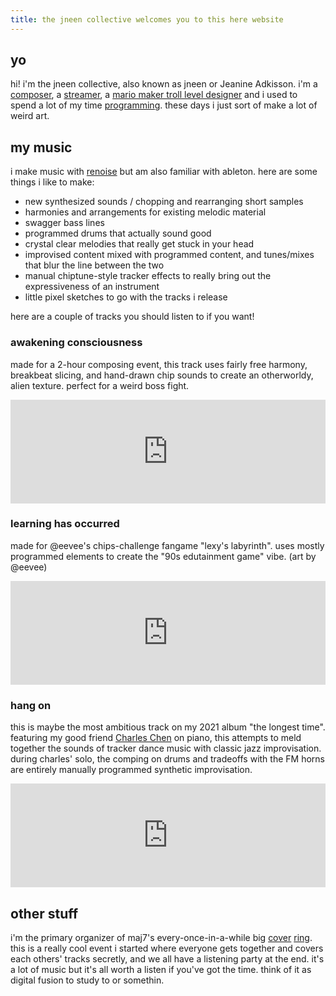 ```yaml
---
title: the jneen collective welcomes you to this here website
---
```


[bandcamp]: https://jneen-collective.bandcamp.com/ "my bandcamp"
[twitch]: https://twitch.tv/jneen "hang out on twitch"
[trolls]: https://makerteams.net/curatedtrolls/maker/jneen "jneen's levels on curated trolls"
[github]: https://github.com/jneen

## yo

hi! i'm the jneen collective, also known as jneen or Jeanine Adkisson. i'm a [composer][bandcamp], a [streamer][twitch], a [mario maker troll level designer][trolls] and i used to spend a lot of my time [programming][github]. these days i just sort of make a lot of weird art.

## my music

[renoise]: https://www.renoise.com/ "renoise"

i make music with [renoise][] but am also familiar with ableton. here are some things i like to make:

* new synthesized sounds / chopping and rearranging short samples
* harmonies and arrangements for existing melodic material
* swagger bass lines
* programmed drums that actually sound good
* crystal clear melodies that really get stuck in your head
* improvised content mixed with programmed content, and tunes/mixes that blur the line between the two
* manual chiptune-style tracker effects to really bring out the expressiveness of an instrument
* little pixel sketches to go with the tracks i release

here are a couple of tracks you should listen to if you want!

### awakening consciousness

made for a 2-hour composing event, this track uses fairly free harmony, breakbeat slicing, and hand-drawn chip sounds to create an otherworldy, alien texture. perfect for a weird boss fight.

<iframe width="100%" height="166" scrolling="no" frameborder="no" allow="autoplay" src="https://w.soundcloud.com/player/?url=https%3A//api.soundcloud.com/tracks/1207220758&color=%23ff5500&auto_play=false&hide_related=false&show_comments=true&show_user=true&show_reposts=false&show_teaser=true"></iframe>





### learning has occurred

made for @eevee's chips-challenge fangame "lexy's labyrinth". uses mostly programmed elements to create the "90s edutainment game" vibe. (art by @eevee)

<iframe width="100%" height="166" scrolling="no" frameborder="no" allow="autoplay" src="https://w.soundcloud.com/player/?url=https%3A//api.soundcloud.com/tracks/915864337&color=%23ff5500&auto_play=false&hide_related=false&show_comments=true&show_user=true&show_reposts=false&show_teaser=true"></iframe>



### hang on

[charles]: https://www.instagram.com/charlesperforms/ "ig:charlesperforms"

this is maybe the most ambitious track on my 2021 album "the longest time". featuring my good friend [Charles Chen][charles] on piano, this attempts to meld together the sounds of tracker dance music with classic jazz improvisation. during charles' solo, the comping on drums and tradeoffs with the FM horns are entirely manually programmed synthetic improvisation.

<iframe width="100%" height="166" scrolling="no" frameborder="no" allow="autoplay" src="https://w.soundcloud.com/player/?url=https%3A//api.soundcloud.com/tracks/1059798865&color=%23ff5500&auto_play=false&hide_related=false&show_comments=true&show_user=true&show_reposts=false&show_teaser=true"></iframe>

## other stuff

[cover ring 1]: https://www.youtube.com/watch?v=vRxfNeg3TvE "cover ring 1"
[cover ring 2]: https://www.youtube.com/watch?v=FiC09s1ut2A "cover ring 2"


i'm the primary organizer of maj7's every-once-in-a-while big [cover][cover ring 1] [ring][cover ring 2]. this is a really cool event i started where everyone gets together and covers each others' tracks secretly, and we all have a listening party at the end. it's a lot of music but it's all worth a listen if you've got the time. think of it as digital fusion to study to or somethin.
